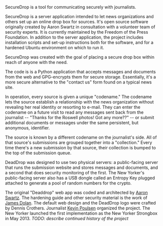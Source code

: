 SecureDrop is a tool for communicating securely with journalists.

SecureDrop is a server application intended to let news organizations and others set up an online drop box for sources. It's open source software originally created by Aaron Swartz in consultation with a volunteer team of security experts. It is currently maintained by the Freedom of the Press Foundation. In addition to the server application, the project includes installation scripts and set-up instructions both for the software, and for a hardened Ubuntu environment on which to run it.

SecureDrop was created with the goal of placing a secure drop box within reach of anyone with the need.

The code is is a Python application that accepts messages and documents from the web and GPG-encrypts them for secure storage. Essentially, it's a more secure alternative to the "contact us" form found on a typical news site.

In operation, every source is given a unique "codename." The codename lets the source establish a relationship with the news organization without revealing her real identity or resorting to e-mail. They can enter the codename on a future visit to read any messages sent back from the journalist -- "Thanks for the Roswell photos! Got any more??" -- or submit additional documents or messages under the same persistent, but anonymous, identifier.

The source is known by a different codename on the journalist's side. All of that source's submissions are grouped together into a "collection." Every time there's a new submission by that source, their collection is bumped to the top of the submission queue.

DeadDrop was designed to use two physical servers: a public-facing server that runs the submission website and stores messages and documents, and a second that does security monitoring of the first. The New Yorker's public-facing server also has a USB dongle called an Entropy Key plugged attached to generate a pool of random numbers for the crypto.

The original "Deaddrop" web app was coded and architected by [Aaron Swartz](https://github.com/aaronsw). The hardening guide and other security material is the work of [James Dolan](https://github.com/dolanjs). The default web design and the DeadDrop logo were crafted by Dennis Crothers. Journalist [Kevin Poulsen](https://github.com/klpwired) organized the project. The New Yorker launched the first implementation as the New Yorker Strongbox in May 2013. *TODO: describe continued history of the project*
